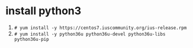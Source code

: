 # install python3

1. `# yum install -y https://centos7.iuscommunity.org/ius-release.rpm `
2. `# yum install -y python36u python36u-devel python36u-libs python36u-pip`